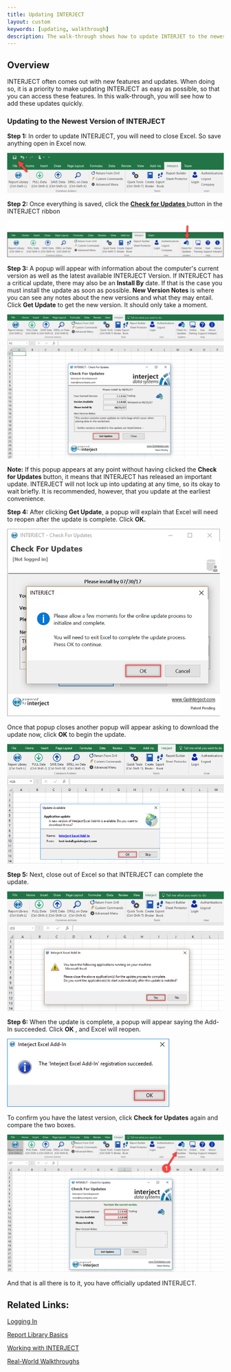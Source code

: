 ```yaml
---
title: Updating INTERJECT
layout: custom
keywords: [updating, walkthrough]
description: The walk-through shows how to update INTERJET to the newest version
---
```


##  **Overview**

INTERJECT often comes out with new features and updates. When doing so, it is a priority to make updating INTERJECT as easy as possible, so that you can access these features. In this walk-through, you will see how to add these updates quickly. 

###  Updating to the Newest Version of INTERJECT 

**Step 1:** In order to update INTERJECT, you will need to close Excel. So save anything open in Excel now. 

![](/images/Updating/image2017-6-19_8-51-50.png)

**Step 2:** Once everything is saved, click the [ **Check for Updates** ](/wGetStarted/INTERJECT-Ribbon-Menu-Items.html#check-for-updates) button in the INTERJECT ribbon 

![](/images/Updating/image2017-6-19_9-28-27.png)

**Step 3:** A popup will appear with information about the computer's current version as well as the latest available INTERJECT Version. If INTERJECT has a critical update, there may also be an **Install By** date. If that is the case you must install the update as soon as possible. **New Version Notes** is where you can see any notes about the new versions and what they may entail. Click **Get Update** to get the new version. It should only take a moment. 

![](/images/Updating/image2017-8-23_16-28-54.png)

**Note:** If this popup appears at any point without having clicked the **Check for Updates** button, it means that INTERJECT has released an important update. INTERJECT will not lock up into updating at any time, so its okay to wait briefly. It is recommended, however, that you update at the earliest convenience. 

**Step 4:** After clicking **Get Update**, a popup will explain that Excel will need to reopen after the update is complete. Click **OK.**

![](/images/Updating/image2017-8-1_17-7-44.png)

Once that popup closes another popup will appear asking to download the update now, click **OK** to begin the update. 

![](/images/Updating/image2017-8-7_8-40-52.png)

**Step 5:** Next, close out of Excel so that INTERJECT can complete the update. 

![](/images/Updating/image2017-8-1_17-10-19.png)   

**Step 6:** When the update is complete, a popup will appear saying the Add-In succeeded. Click **OK** , and Excel will reopen. 

![](/images/Updating/image2017-8-7_9-2-1.png)

To confirm you have the latest version, click **Check for Updates** again and compare the two boxes. 

![](/images/Updating/image2017-8-23_16-30-9.png)

And that is all there is to it, you have officially updated INTERJECT. 

##  Related Links: 

[ Logging In ](/wAbout/Logging-In.html)

[ Report Library Basics ](/wAbout/Report-Library-Basics.html)

[ Working with INTERJECT ](/wAbout/Working-with-INTERJECT.html)

[ Real-World Walkthroughs ](/wAbout/Real-World-Walkthroughs.html)

  

